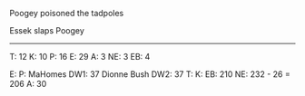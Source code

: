 Poogey poisoned the tadpoles

Essek slaps Poogey

-------

T: 12
K: 10
P: 16
E: 29
A: 3
NE: 3
EB: 4

E:
P:
MaHomes DW1: 37
Dionne Bush DW2: 37
T:
K:
EB: 210
NE: 232 - 26 = 206
A: 30